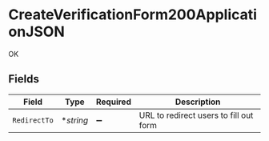 # CreateVerificationForm200ApplicationJSON

OK


## Fields

| Field                                  | Type                                   | Required                               | Description                            |
| -------------------------------------- | -------------------------------------- | -------------------------------------- | -------------------------------------- |
| `RedirectTo`                           | **string*                              | :heavy_minus_sign:                     | URL to redirect users to fill out form |